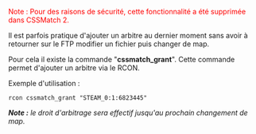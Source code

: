 <font color='red'>Note : Pour des raisons de sécurité, cette fonctionnalité a été supprimée dans CSSMatch 2.</font>

Il est parfois pratique d'ajouter un arbitre au dernier moment sans avoir à retourner sur le FTP modifier un fichier puis changer de map.

Pour cela il existe la commande "**cssmatch\_grant**". Cette commande permet d'ajouter un arbitre via le RCON.

Exemple d'utilisation :
```
rcon cssmatch_grant "STEAM_0:1:6823445"
```

_**Note :** le droit d'arbitrage sera effectif jusqu'au prochain changement de map._